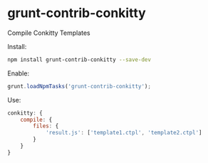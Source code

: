 grunt-contrib-conkitty
======================

Compile Conkitty Templates

Install:

```sh
npm install grunt-contrib-conkitty --save-dev
```

Enable:

```js
grunt.loadNpmTasks('grunt-contrib-conkitty');
```

Use:

```js
conkitty: {
    compile: {
        files: {
            'result.js': ['template1.ctpl', 'template2.ctpl']
        }
    }
}
```

